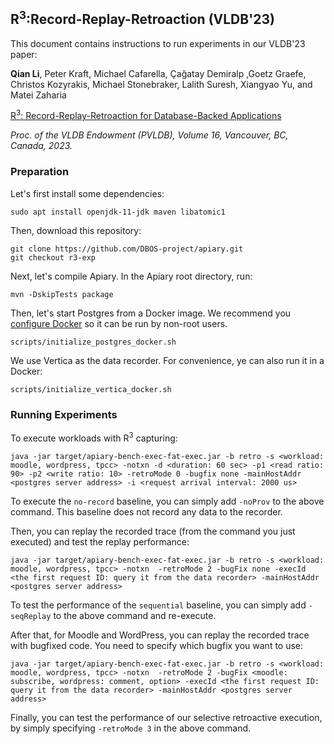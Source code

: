 ## R<sup>3</sup>:Record-Replay-Retroaction (VLDB'23)

This document contains instructions to run experiments in our VLDB'23 paper:

**Qian Li**, Peter Kraft, Michael Cafarella, Çağatay Demiralp ,Goetz Graefe, Christos Kozyrakis, Michael Stonebraker, Lalith Suresh, Xiangyao Yu, and Matei Zaharia

[R<sup>3</sup>: Record-Replay-Retroaction for Database-Backed Applications](https://doi.org/10.14778/3551793.3551843)

*Proc. of the VLDB Endowment (PVLDB), Volume 16, Vancouver, BC, Canada, 2023.*

### Preparation

Let's first install some dependencies:

```shell
sudo apt install openjdk-11-jdk maven libatomic1
```

Then, download this repository:
```shell
git clone https://github.com/DBOS-project/apiary.git
git checkout r3-exp
```

Next, let's compile Apiary. In the Apiary root directory, run:

```shell
mvn -DskipTests package
```

Then, let's start Postgres from a Docker image. We recommend you [configure Docker](https://docs.docker.com/engine/install/linux-postinstall/) so it can be run by non-root users.

```shell
scripts/initialize_postgres_docker.sh
```

We use Vertica as the data recorder. For convenience, ye can also run it in a Docker:

```shell
scripts/initialize_vertica_docker.sh
```

### Running Experiments

To execute workloads with R<sup>3</sup> capturing:
```shell
java -jar target/apiary-bench-exec-fat-exec.jar -b retro -s <workload: moodle, wordpress, tpcc> -notxn -d <duration: 60 sec> -p1 <read ratio: 90> -p2 <write ratio: 10> -retroMode 0 -bugfix none -mainHostAddr <postgres server address> -i <request arrival interval: 2000 us>
```

To execute the `no-record` baseline, you can simply add `-noProv` to the above command. This baseline does not record any data to the recorder.

Then, you can replay the recorded trace (from the command you just executed) and test the replay performance:
```shell
java -jar target/apiary-bench-exec-fat-exec.jar -b retro -s <workload: moodle, wordpress, tpcc> -notxn  -retroMode 2 -bugFix none -execId <the first request ID: query it from the data recorder> -mainHostAddr <postgres server address>
```

To test the performance of the `sequential` baseline, you can simply add `-seqReplay` to the above command and re-execute.

After that, for Moodle and WordPress, you can replay the recorded trace with bugfixed code. You need to specify which bugfix you want to use:
```shell
java -jar target/apiary-bench-exec-fat-exec.jar -b retro -s <workload: moodle, wordpress, tpcc> -notxn  -retroMode 2 -bugFix <moodle: subscribe, wordpress: comment, option> -execId <the first request ID: query it from the data recorder> -mainHostAddr <postgres server address>
```

Finally, you can test the performance of our selective retroactive execution, by simply specifying `-retroMode 3` in the above command.
